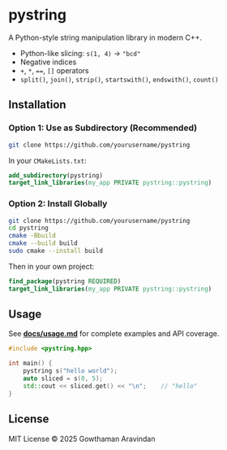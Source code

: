 # pystring

A Python-style string manipulation library in modern C++.

- Python-like slicing: `s(1, 4)` → `"bcd"`
- Negative indices
- `+`, `*`, `==`, `[]` operators
- `split()`, `join()`, `strip()`, `startswith()`, `endswith()`, `count()`

## Installation

### Option 1: Use as Subdirectory (Recommended)

```bash
git clone https://github.com/yourusername/pystring
```

In your `CMakeLists.txt`:

```cmake
add_subdirectory(pystring)
target_link_libraries(my_app PRIVATE pystring::pystring)
```

### Option 2: Install Globally

```bash
git clone https://github.com/yourusername/pystring
cd pystring
cmake -Bbuild
cmake --build build
sudo cmake --install build
```

Then in your own project:

```cmake
find_package(pystring REQUIRED)
target_link_libraries(my_app PRIVATE pystring::pystring)
```

## Usage

See [**docs/usage.md**](docs/usage.md) for complete examples and API coverage.

```cpp
#include <pystring.hpp>

int main() {
    pystring s("hello world");
    auto sliced = s(0, 5);
    std::cout << sliced.get() << "\n";    // "hello"
}
```

## License

MIT License © 2025 Gowthaman Aravindan
